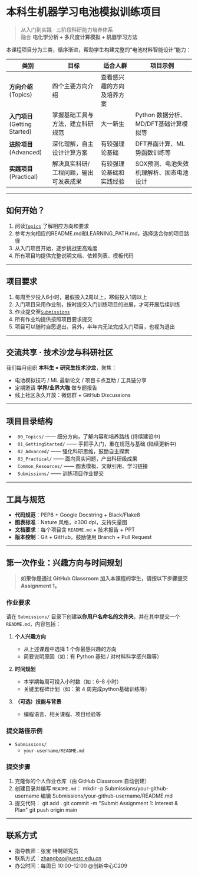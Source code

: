 # 本科生机器学习电池模拟训练项目

> 从入门到实践 · 三阶段科研能力培养体系  
> 融合 **电化学分析 + 多尺度计算模拟 + 机器学习方法**

本课程项目分为三类，循序渐进，帮助学生构建完整的“电池材料智能设计”能力：

| 类别 | 目标 | 适合人群 | 项目示例 |
|------|------|----------|----------|
| **方向介绍**<br>(Topics) | 四个主要方向介绍 | 查看感兴趣的方向及培养方案 |
| **入门项目**<br>(Getting Started) | 掌握基础工具与方法，建立科研规范 | 大一新生 | Python 数据分析、MD/DFT基础计算模拟等 | [`LEARNING_PATH.md`](./00_Topics/1_AI-DrivenMultiscaleSimulation/LEARNING_PATH.md)
| **进阶项目**<br>(Advanced) | 深化理解，自主设计计算方案 | 有较强理论基础 | DFT界面计算、ML势函数训练等 |
| **实践项目**<br>(Practical) | 解决真实科研/工程问题，输出可发表成果 | 有较强理论基础和实践经验 | SOX预测、电池失效机理解析、固态电池设计 | 

---

##  如何开始？

1. 阅读[`Topics`](./00_Topics) 了解相应方向和要求
2. 参考方向相应的README.md和LEARNING_PATH.md，选择适合你的项目路径
3. 从入门项目开始，逐步挑战更高难度
4. 所有项目均提供完整说明文档、依赖列表、模板代码

---

##  项目要求

1. 每周至少投入6小时，暑假投入2周以上，寒假投入1周以上
2. 入门项目采用作业制，按时提交入门训练项目的进展，才可开展后续训练
3. 作业提交至[`Submissions`](./Submissions)
4. 所有作业均提供按照项目要求提交
5. 项目可以随时自愿退出，另外，半年内无法完成入门项目，也视为退出

---

## 交流共享 · 技术沙龙与科研社区

我们每月组织 **本科生 × 研究生技术沙龙**，聚焦：

- 电池模拟技巧 / ML 最新论文 / 项目卡点互助 / 工具链分享
- 定期邀请 **学界/业界大咖** 做专题报告
- 线上社区永久开放：微信群 + GitHub Discussions 

---

##  项目目录结构

- ` 00_Topics/` —— 细分方向，了解内容和培养路线 (持续建设中)
- ` 01_GettingStarted/` —— 手把手入门，重在规范与基础 (陆续更新中)
- ` 02_Advanced/` —— 强化科研思维，鼓励自主探索
- ` 03_Practical/` —— 面向真实问题，产出科研级成果
- ` Common_Resources/` —— 图表模板、文献引用、学习链接
- ` Submissions/` ——  训练项目作业提交

---

##  工具与规范

- **代码规范**：PEP8 + Google Docstring + Black/Flake8
- **图表标准**：Nature 风格，≥300 dpi，支持矢量图
- **文档要求**：每个项目含 `README.md` + 技术报告 + PPT
- **版本控制**：Git + GitHub，鼓励使用 Branch + Pull Request

---

##  第一次作业：兴趣方向与时间规划

>  **如果你是通过 GitHub Classroom 加入本课程的学生，请按以下步骤提交 Assignment 1。**

###  作业要求
请在 `Submissions/` 目录下创建**以你用户名命名的文件夹**，并在其中提交一个 `README.md`，内容包括：

1. **个人兴趣方向**  
   - 从上述课题中选择 1 个你最感兴趣的方向
   - 简要说明原因（如：有 Python 基础 / 对材料科学感兴趣等）

2. **时间规划**  
   - 本学期每周可投入小时数（如：6–8 小时）
   - 关键里程碑计划（如：第 4 周完成python基础训练等）

3. **（可选）技能与背景**  
   - 编程语言、相关课程、项目经验等

###  提交路径示例
-  `Submissions/`
   -  `your-username/README.md`    

###  提交步骤
1. 克隆你的个人作业仓库（由 GitHub Classroom 自动创建）
2. 创建目录并编写 `README.md`：
   mkdir -p Submissions/your-github-username
   编辑 Submissions/your-github-username/README.md
2. 提交代码：
git add .
git commit -m "Submit Assignment 1: Interest & Plan"
git push origin main

---

## 联系方式

- 指导教师：张宝 特聘研究员
- 联系方式：zhangbao@uestc.edu.cn
- 办公时间：每周日 10:00–12:00 @创新中心C209

